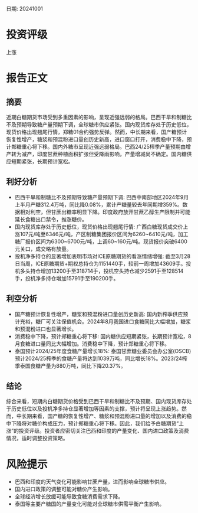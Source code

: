 
日期: 20241001

# 投资评级

上涨

# 报告正文

## 摘要

近期白糖期货市场受到多重因素的影响，呈现近强远弱的格局。巴西干旱和制糖比不及预期导致糖产量预期下调，全球糖市供应紧张。国内现货库存处于历史低位，现货价格出现翘尾行情，郑糖01合约强势反弹。然而，中长期来看，国产糖预计恢复性增产，糖浆和预混粉进口量创历史新高，进口窗口打开，消费稳中下降，预计郑糖重心将下移。国内外糖市呈现近强远弱格局。巴西24/25榨季产量预期由增产转为减产，印度甘蔗种植面积扩张但受降雨影响，产量增减尚不确定。国内糖供应短期紧张，长期预计宽松。

## 利好分析

* 巴西干旱和制糖比不及预期导致糖产量预期下调: 巴西中南部地区2024年9月上半月产糖312.4万吨，同比降0.08%，累计产糖量较去年同期增359%。数据相对利空，但甘蔗出糖率明显下降。印度政府放开甘蔗乙醇生产限制并可能延长食糖出口禁令，推涨糖价。
* 国内现货库存处于历史低位，现货价格出现翘尾行情: 广西白糖现货成交价上涨107元/吨至6346元/吨，产区制糖集团报价区间为6260~6410元/吨，加工糖厂报价区间为6300~6700元/吨，上调60~160元/吨。现货报价突破6400元关口，成交略有放量。
* 投机净多持仓的显著增加表明市场对ICE原糖期货的看涨情绪增强: 截至3月28日当周，ICE原糖期货+期权总持仓为1151440手，较前一周增加43609手。投机多头持仓增加13200手至318714手，投机空头持仓减少2591手至128514手，投机净多持仓增加15791手至190200手。

## 利空分析

* 国产糖预计恢复性增产，糖浆和预混粉进口量创历史新高: 国内新榨季供应预计充裕，糖厂可关注保值机会。2024年8月我国进口食糖同比大幅增加，糖浆和预混粉进口也显著增长。
* 消费稳中下降，预计郑糖重心将下移: 国内糖供应短期紧张，长期预计宽松，8月食糖进口量同比大幅增加。消费稳中下降，预计郑糖重心将下移。
* 泰国预计2024/25年度食糖产量增长18%: 泰国甘蔗糖业委员会办公室(OSCB)预计2024/25榨季的食糖产量将达到1039万吨，同比增长18%。2023/24榨季泰国食糖产量为880万吨，同比下降20.37%。

## 结论

综合来看，短期内白糖期货价格受到巴西干旱和制糖比不及预期、国内现货库存处于历史低位以及投机净多持仓显著增加等因素的支撑，预计将呈现上涨趋势。然而，中长期来看，国产糖的恢复性增产、糖浆和预混粉进口量的增加以及消费的稳中下降将对糖价构成压力，预计郑糖重心将下移。因此，我们给予白糖期货“上涨”的投资评级。投资者应密切关注巴西和印度的产量变化、国内进口政策及消费情况，适时调整投资策略。

# 风险提示

* 巴西和印度的天气变化可能影响甘蔗产量，进而影响全球糖市供应。
* 国内进口政策的调整可能对糖价产生影响。
* 全球经济增长放缓可能导致食糖消费需求下降。
* 泰国等主要产糖国的产量变化可能对全球糖市供需平衡产生影响。
